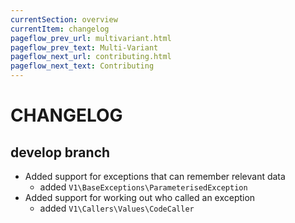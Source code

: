```yaml
---
currentSection: overview
currentItem: changelog
pageflow_prev_url: multivariant.html
pageflow_prev_text: Multi-Variant
pageflow_next_url: contributing.html
pageflow_next_text: Contributing
---
```

# CHANGELOG

## develop branch

* Added support for exceptions that can remember relevant data
  - added `V1\BaseExceptions\ParameterisedException`
* Added support for working out who called an exception
  - added `V1\Callers\Values\CodeCaller`
